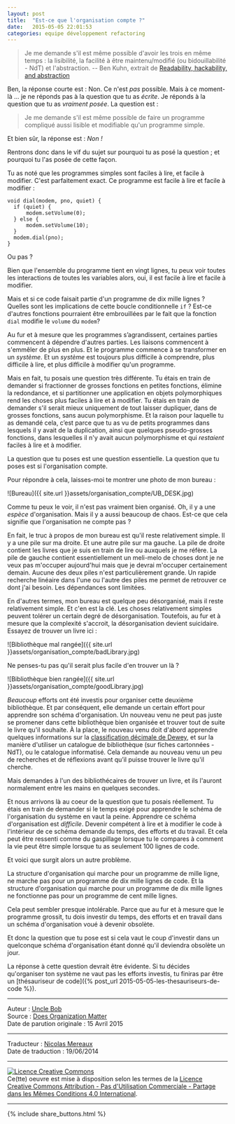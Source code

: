```yaml
---
layout: post
title:  "Est-ce que l'organisation compte ?"
date:   2015-05-05 22:01:53
categories: equipe développement refactoring 
---
```


> Je me demande s'il est même possible d'avoir les trois en même temps : la lisibilité, la facilité à être maintenu/modifié (ou bidouillabilité - NdT) et l'abstraction. -- Ben Kuhn, extrait de [Readability, hackability, and abstraction](http://www.benkuhn.net/rha)

Ben, la réponse courte est : Non. Ce n'est _pas_ possible. Mais à ce moment-là ... je ne réponds pas à la question que tu as _écrite_. Je réponds à la question que tu as _vraiment posée_. La question est :

> Je me demande s'il est même possible de faire un programme compliqué aussi lisible et modifiable qu'un programme simple.

Et bien sûr, la réponse est : _Non !_

Rentrons donc dans le vif du sujet sur pourquoi tu as posé la question ; et pourquoi tu l'as posée de cette façon.

Tu as noté que les programmes simples sont faciles à lire, et facile à modifier. C'est parfaitement exact. Ce programme est facile à lire et facile à modifier :

    void dial(modem, pno, quiet) {
      if (quiet) {
          modem.setVolume(0);
      } else {
          modem.setVolume(10);
      }
      modem.dial(pno);
    }

Ou pas ?

Bien que l'ensemble du programme tient en vingt lignes, tu peux voir toutes les interactions de toutes les variables alors, oui, il est facile à lire et facile à modifier.

Mais et si ce code faisait partie d'un programme de dix mille lignes ? Quelles sont les implications de cette boucle conditionnelle `if` ? Est-ce d'autres fonctions pourraient être embrouillées par le fait que la fonction `dial` modifie le `volume` du `modem`?

Au fur et à mesure que les programmes s’agrandissent, certaines parties commencent à dépendre d'autres parties. Les liaisons commencent à s'emmêler de plus en plus. Et le programme commence à se transformer en un _système_. Et un _système_ est toujours plus difficile à comprendre, plus difficile à lire, et plus difficile à modifier qu'un programme.

Mais en fait, tu posais une question très différente. Tu étais en train de demander si fractionner de grosses fonctions en petites fonctions, élimine la redondance, et si partitionner une application en objets polymorphiques rend les choses plus faciles à lire et à modifier. Tu étais en train de demander s'il serait mieux uniquement de tout laisser dupliquer, dans de grosses fonctions, sans aucun polymorphisme. Et la raison pour laquelle tu as demandé cela, c’est parce que tu as vu de petits programmes dans lesquels il y avait de la duplication, ainsi que quelques pseudo-grosses fonctions, dans lesquelles il n'y avait aucun polymorphisme et qui _restaient_ faciles à lire et à modifier.

La question que tu poses est une question essentielle. La question que tu poses est si l'organisation compte.

Pour répondre à cela, laisses-moi te montrer une photo de mon bureau :

![Bureau]({{ site.url }}assets/organisation_compte/UB_DESK.jpg)

Comme tu peux le voir, il n'est pas vraiment bien organisé. Oh, il y a une _espèce_ d'organisation. Mais il y a aussi beaucoup de chaos. Est-ce que cela signifie que l'organisation ne compte pas ?

En fait, le truc à propos de mon bureau est qu'il reste relativement simple. Il y a une pile sur ma droite. Et une autre pile sur ma gauche. La pile de droite contient les livres que je suis en train de lire ou auxquels je me réfère. La pile de gauche contient essentiellement un meli-melo de choses dont je ne veux pas m'occuper aujourd'hui mais que je devrai m'occuper certainement demain. Aucune des deux piles n'est particulièrement grande. Un rapide recherche linéaire dans l'une ou l'autre des piles me permet de retrouver ce dont j'ai besoin. Les dépendances sont limitées.

En d'autres termes, mon bureau est quelque peu désorganisé, mais il reste relativement simple. Et c'en est la clé. Les choses relativement simples peuvent tolérer un certain degré de désorganisation. Toutefois, au fur et à mesure que la complexité s'accroit, la désorganisation devient suicidaire. Essayez de trouver un livre ici :

![Bibliothèque mal rangée]({{ site.url }}assets/organisation_compte/badLibrary.jpg)

Ne penses-tu pas qu'il serait plus facile d'en trouver un là ?

![Bibliothèque bien rangée]({{ site.url }}assets/organisation_compte/goodLibrary.jpg)

_Beaucoup_ efforts ont été investis pour organiser cette deuxième bibliothèque. Et par conséquent, elle demande un certain effort pour apprendre son schéma d'organisation. Un nouveau venu ne peut pas juste se promener dans cette bibliothèque bien organisée et trouver tout de suite le livre qu'il souhaite. À la place, le nouveau venu doit d'abord apprendre quelques informations sur la [classification décimale de Dewey](http://fr.wikipedia.org/wiki/Classification_d%C3%A9cimale_de_Dewey), et sur la manière d'utiliser un catalogue de bibliothèque (sur fiches cartonnées - NdT), ou le catalogue informatisé. Cela demande au nouveau venu un peu de recherches et de réflexions avant qu’il puisse trouver le livre qu'il cherche.

Mais demandes à l'un des bibliothécaires de trouver un livre, et ils l'auront normalement entre les mains en quelques secondes.

Et nous arrivons là au coeur de la question que tu posais réellement. Tu étais en train de demander si le temps exigé pour apprendre le schéma de l'organisation du système en vaut la peine. Apprendre ce schéma d'organisation est _difficile_. Devenir compétent à lire et à modifier le code à l'intérieur de ce schéma demande du temps, des efforts et du travail. Et cela peut être ressenti comme du gaspillage lorsque tu le compares à comment la vie peut être simple lorsque tu as seulement 100 lignes de code.

Et voici que surgit alors un autre problème.

La structure d'organisation qui marche pour un programme de mille ligne, ne marche pas pour un programme de dix mille lignes de code. Et la structure d'organisation qui marche pour un programme de dix mille lignes ne fonctionne pas pour un programme de cent mille lignes.

Cela peut sembler presque intolérable. Parce que au fur et à mesure que le programme grossit, tu dois investir du temps, des efforts et en travail dans un schéma d'organisation voué à devenir obsolète.

Et donc la question que tu pose est si cela vaut le coup d'investir dans un quelconque schéma d'organisation  étant donné qu'il deviendra obsolète un jour.

La réponse à cette question devrait être évidente. Si tu décides qu'organiser ton système ne vaut pas les efforts investis, tu finiras par être 
un [thésauriseur de code]({% post_url 2015-05-05-les-thesauriseurs-de-code %}).

---
Auteur : [Uncle Bob](http://www.8thlight.com/team/uncle-bob)  
Source : [Does Organization Matter](http://blog.cleancoder.com/uncle-bob/2015/04/15/DoesOrganizationMatter.html)  
Date de parution originale : 15 Avril 2015  

---
Traducteur : [Nicolas Mereaux](http://www.les-traducteurs-agiles.org/traducteurs/)  
Date de traduction : 19/06/2014  

---

<a rel="license" href="http://creativecommons.org/licenses/by-nc-sa/4.0/"><img alt="Licence Creative Commons" style="border-width:0" src="http://i.creativecommons.org/l/by-nc-sa/4.0/88x31.png" /></a><br />Ce(tte) oeuvre est mise à disposition selon les termes de la <a rel="license" href="http://creativecommons.org/licenses/by-nc-sa/4.0/">Licence Creative Commons Attribution - Pas d'Utilisation Commerciale - Partage dans les Mêmes Conditions 4.0 International</a>.

---

{% include share_buttons.html %}
